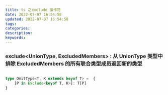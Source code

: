 ```yaml
---
title: ts 之exclude 操作符
date: 2022-07-07 16:54:58
updated: 2022-07-07 16:54:58
tags:
categories:
description:
keywords:
---
```


### exclude<UnionType, ExcludedMembers> : 从 UnionType 类型中排除 ExcludedMembers 的所有联合类型成员返回新的类型

```ts

type OmitType<T, K extends keyof T> =  {
	[P in Exclude<keyof T, K>]: T[P]
}
```
